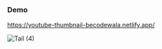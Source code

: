 ### Demo
https://youtube-thumbnail-becodewala.netlify.app/




![Tail (4)](https://github.com/becodewala-youtube/Youtube-Thumbnail-Downloader/assets/83962116/0428848a-202d-4fe3-94df-ef26a0ea478c)
